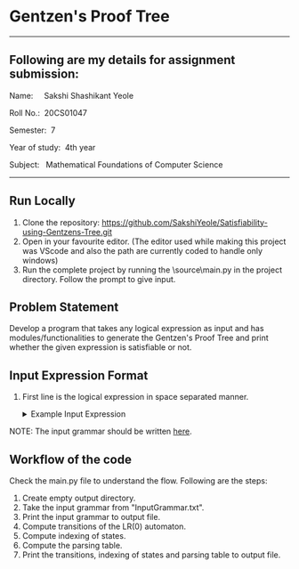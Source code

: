 # Gentzen's Proof Tree

---

## Following are my details for assignment submission:
<p>Name: &nbsp;&nbsp;&nbsp;&nbsp;Sakshi Shashikant Yeole</p>
<p>Roll No.: &nbsp;20CS01047</p>
<p>Semester: &nbsp;7</p>
<p>Year of study: &nbsp;4th year</p>
<p>Subject: &nbsp;&nbsp;Mathematical Foundations of Computer Science</p>

---

## Run Locally
1. Clone the repository: https://github.com/SakshiYeole/Satisfiability-using-Gentzens-Tree.git
2. Open in your favourite editor. (The editor used while making this project was VScode and also the path are currently coded to handle only windows)
3. Run the complete project by running the \source\main.py in the project directory. Follow the prompt to give input.

## Problem Statement
<p>Develop a program that takes any logical expression as input and has modules/functionalities to generate the Gentzen's Proof Tree and print whether the given expression is satisfiable or not.</p>

## Input Expression Format
1. First line is the logical expression in space separated manner.

   <details>
   <summary>Example Input Expression</summary>

   <p>( ∼ P → Q ) → ( ∼ R → S)</p>

   </details>


<p>NOTE: The input grammar should be written <a href="Input/InputGrammar.txt">here</a>.</p>

## Workflow of the code
<p>Check the main.py file to understand the flow. Following are the steps:</p>

1. Create empty output directory.
2. Take the input grammar from "InputGrammar.txt".
3. Print the input grammar to output file.
4. Compute transitions of the LR(0) automaton.
5. Compute indexing of states.
6. Compute the parsing table.
7. Print the transitions, indexing of states and parsing table to output file.